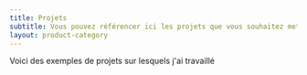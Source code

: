 ```yaml
---
title: Projets
subtitle: Vous pouvez référencer ici les projets que vous souhaitez mettre en avant
layout: product-category
---
```


Voici des exemples de projets sur lesquels j'ai travaillé